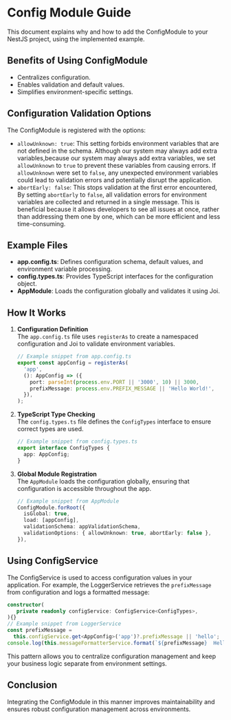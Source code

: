 # Config Module Guide

This document explains why and how to add the ConfigModule to your NestJS project, using the implemented example.

## Benefits of Using ConfigModule
- Centralizes configuration.
- Enables validation and default values.
- Simplifies environment-specific settings.

## Configuration Validation Options

The ConfigModule is registered with the options:
- `allowUnknown: true`: This setting forbids environment variables that are not defined in the schema. Although our system may always add extra variables,because our system may always add extra variables, we set `allowUnknown` to `true` to prevent these variables from causing errors. If `allowUnknown` were set to `false`, any unexpected environment variables could lead to validation errors and potentially disrupt the application. 
- `abortEarly: false`: This stops validation at the first error encountered, By setting `abortEarly` to `false`, all validation errors for environment variables are collected and returned in a single message. This is beneficial because it allows developers to see all issues at once, rather than addressing them one by one, which can be more efficient and less time-consuming.

## Example Files
- **app.config.ts**: Defines configuration schema, default values, and environment variable processing.
- **config.types.ts**: Provides TypeScript interfaces for the configuration object.
- **AppModule**: Loads the configuration globally and validates it using Joi.

## How It Works
1. **Configuration Definition**  
   The `app.config.ts` file uses `registerAs` to create a namespaced configuration and Joi to validate environment variables.
   ```typescript
   // Example snippet from app.config.ts
   export const appConfig = registerAs(
     'app',
     (): AppConfig => ({
       port: parseInt(process.env.PORT || '3000', 10) || 3000,
       prefixMessage: process.env.PREFIX_MESSAGE || 'Hello World!',
     }),
   );
   ```

2. **TypeScript Type Checking**  
   The `config.types.ts` file defines the `ConfigTypes` interface to ensure correct types are used.
   ```typescript
   // Example snippet from config.types.ts
   export interface ConfigTypes {
     app: AppConfig;
   }
   ```

3. **Global Module Registration**  
   The `AppModule` loads the configuration globally, ensuring that configuration is accessible throughout the app.
   ```typescript
   // Example snippet from AppModule
   ConfigModule.forRoot({
     isGlobal: true,
     load: [appConfig],
     validationSchema: appValidationSchema,
     validationOptions: { allowUnknown: true, abortEarly: false },
   }),
   ```

## Using ConfigService

The ConfigService is used to access configuration values in your application. For example, the LoggerService retrieves the `prefixMessage` from configuration and logs a formatted message:
```typescript
constructor(
   private readonly configService: ConfigService<ConfigTypes>,
){}
// Example snippet from LoggerService
const prefixMessage =
  this.configService.get<AppConfig>('app')?.prefixMessage || 'hello';
console.log(this.messageFormatterService.format(`${prefixMessage}  Hello World`));
```
This pattern allows you to centralize configuration management and keep your business logic separate from environment settings.

## Conclusion
Integrating the ConfigModule in this manner improves maintainability and ensures robust configuration management across environments.
